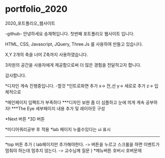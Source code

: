 # portfolio_2020
2020_포트폴리오_웹사이트

-github-
안녕하세요 송재혁입니다.
첫번째 포트폴리오 웹사이트 입니다.

HTML, CSS, Javascript, JQuery, Three.Js 를 사용하여 만들고 있습니다.

X,Y 2개의 축을 너머 Z축까지 사용하였습니다.

3차원의 공간을 사용자에게 제공함으로써 더 많은 경험을 전달하고자 합니다.

감사합니다.





*디자인 계속 진행중입니다.
-할것
*인트로화면 추가   x-> 전,선  y-> 세로로 추가 z-> 입체적으로

*메인페이지 임팩트가 부족하다 
***디자인 보완 좀 더 심플하고 눈에 띄게 계속 공부하자!
***The Eye 세부페이지 내용 추가 및 레이아웃 구성

*Next 버튼
*3D 버튼

*미디어쿼리공부 후 적용
*lab 페이지 누를수있다는 ui 표시

-----------
*top 버튼 추가 ( lab페이지만 추가해야한다. -> 버튼을 누르고 스크롤을 하면 이벤트가 멈춰야 하는데 멈추지 않는다. -> 교수님께 질문 )
*메뉴버튼 호버시 호버문제